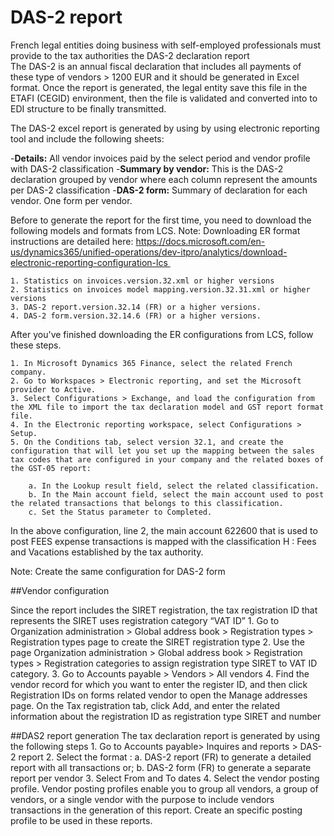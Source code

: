 
# DAS-2 report



French legal entities doing business with self-employed professionals must provide to the tax authorities the DAS-2 declaration report  
The DAS-2 is an annual fiscal declaration that includes all payments of these type of vendors > 1200 EUR  and it should be generated in Excel format. Once the report is generated, the legal entity save this file in the ETAFI (CEGID) environment, then the file is validated and converted into to EDI structure to be finally transmitted.   

The DAS-2 excel report  is generated by using by using electronic reporting tool and include the following sheets:

-**Details:** All vendor invoices paid by the select period and vendor profile with DAS-2 classification
-**Summary by vendor:** This is the DAS-2 declaration grouped by vendor where each column represent the amounts per DAS-2 classification
-**DAS-2 form:** Summary of declaration for each vendor. One form per vendor.

Before to generate the report for the first time, you need to download the following models and formats from LCS. Note: Downloading ER format instructions are detailed here: https://docs.microsoft.com/en-us/dynamics365/unified-operations/dev-itpro/analytics/download-electronic-reporting-configuration-lcs 
	
	1. Statistics on invoices.version.32.xml or higher versions 
	2. Statistics on invoices model mapping.version.32.31.xml or higher versions
	3. DAS-2 report.version.32.14 (FR) or a higher versions. 
	4. DAS-2 form.version.32.14.6 (FR) or a higher versions. 
	

After you've finished downloading the ER configurations from LCS, follow these steps.

	1. In Microsoft Dynamics 365 Finance, select the related French company.
	2. Go to Workspaces > Electronic reporting, and set the Microsoft provider to Active.
	3. Select Configurations > Exchange, and load the configuration from the XML file to import the tax declaration model and GST report format file.
	4. In the Electronic reporting workspace, select Configurations > Setup.
	5. On the Conditions tab, select version 32.1, and create the configuration that will let you set up the mapping between the sales tax codes that are configured in your company and the related boxes of the GST-05 report:

		a. In the Lookup result field, select the related classification.
		b. In the Main account field, select the main account used to post the related transactions that belongs to this classification. 
		c. Set the Status parameter to Completed.


In the above configuration, line 2, the main account 622600 that is used to post FEES expense transactions is mapped with the classification H : Fees and Vacations established by the tax authority. 

Note: Create the same configuration for DAS-2 form

##Vendor configuration

Since the report includes the SIRET registration, the tax registration ID that represents the SIRET uses registration category “VAT ID”
	1. Go to Organization administration > Global address book > Registration types > Registration types page to create the SIRET registration type
	2. Use the page Organization administration > Global address book > Registration types > Registration categories to assign registration type SIRET to VAT ID category.
	3. Go to Accounts payable > Vendors > All vendors 
	4. Find the vendor record for which you want to enter the register ID, and then click Registration IDs on forms related vendor to open the Manage addresses page. On the Tax registration tab, click Add, and enter the related  information about the registration ID as registration type SIRET and number
		

##DAS2 report generation
The tax declaration report is generated by using the following steps
	1. Go to Accounts payable> Inquires and reports > DAS-2 report 
	2. Select the format : 
		a. DAS-2 report (FR) to generate a detailed report with all transactions or;
		b. DAS-2 form (FR) to generate a separate report per vendor
	3. Select From and To dates
	4. Select the vendor posting profile. Vendor posting profiles enable you to group all vendors, a group of vendors, or a single vendor with the purpose to include vendors transactions in the generation of this report. Create an specific posting profile to be used in these reports.
